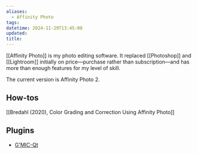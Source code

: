 ```yaml
---
aliases:
  - Affinity Photo
tags: 
datetime: 2024-11-29T13:45:00
updated: 
title:
---
```

[[Affinity Photo]] is my photo editing software. It replaced [[Photoshop]] and [[Lightroom]] initially on price—purchase rather than subscription—and has more than enough features for my level of skill.

The current version is Affinity Photo 2.

## How-tos
[[Bredahl (2020), Color Grading and Correction Using Affinity Photo]]


## Plugins
- [G'MIC-Qt](https://gmic.eu)